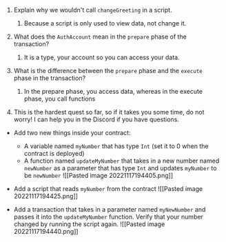 1.  Explain why we wouldn't call `changeGreeting` in a script.
	1. Because a script is only used to view data, not change it.
    
2.  What does the `AuthAccount` mean in the `prepare` phase of the transaction?
	1. It is a type, your account so you can access your data.
    
3.  What is the difference between the `prepare` phase and the `execute` phase in the transaction?
	1. In the prepare phase, you access data, whereas in the execute phase, you call functions
    
4.  This is the hardest quest so far, so if it takes you some time, do not worry! I can help you in the Discord if you have questions.
    

-   Add two new things inside your contract:
    
    -   A variable named `myNumber` that has type `Int` (set it to 0 when the contract is deployed)
    -   A function named `updateMyNumber` that takes in a new number named `newNumber` as a parameter that has type `Int` and updates `myNumber` to be `newNumber`
    ![[Pasted image 20221117194405.png]]
-   Add a script that reads `myNumber` from the contract
    ![[Pasted image 20221117194425.png]]
-   Add a transaction that takes in a parameter named `myNewNumber` and passes it into the `updateMyNumber` function. Verify that your number changed by running the script again.
 ![[Pasted image 20221117194440.png]]